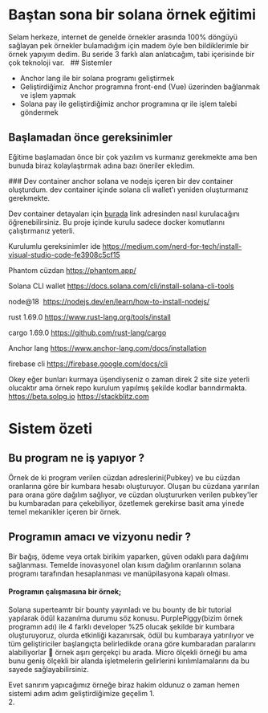 # Baştan sona bir solana örnek eğitimi
Selam herkeze, internet de genelde örnekler arasında 100% döngüyü sağlayan pek örnekler bulamadığım için madem öyle ben bildiklerimle bir örnek yapıyım dedim. Bu seride 3 farklı alan anlatıcağım, tabi içerisinde bir çok teknoloji var.
 
## Sistemler
- Anchor lang ile bir solana programı geliştirmek
- Geliştirdiğimiz Anchor programına front-end (Vue) üzerinden bağlanmak ve işlem yapmak
- Solana pay ile geliştirdiğimiz anchor programına qr ile işlem talebi göndermek 

## Başlamadan önce gereksinimler 
Eğitime başlamadan önce bir çok yazılım vs kurmanız gerekmekte ama ben bunuda biraz kolaylaştırmak adına bazı öneriler ekledim.


### Dev container 
anchor solana ve nodejs içeren bir dev container oluşturdum. dev container içinde solana cli wallet'ı yeniden oluşturmanız gerekmekte.

Dev container detayaları için [burada](https://github.com/berkayoztunc/anchor-dev-container) link adresinden nasıl kurulacağını öğrenebilirsiniz. Bu proje içinde kurulu sadece docker komutlarını çalıştırmanız yeterli. 


Kurulumlu gereksinimler
ide
https://medium.com/nerd-for-tech/install-visual-studio-code-fe3908c5cf15

Phantom cüzdan
https://phantom.app/

Solana CLI wallet
https://docs.solana.com/cli/install-solana-cli-tools

node@18 
https://nodejs.dev/en/learn/how-to-install-nodejs/

rust 1.69.0
https://www.rust-lang.org/tools/install

cargo 1.69.0
https://github.com/rust-lang/cargo

Anchor lang
https://www.anchor-lang.com/docs/installation

firebase cli
https://firebase.google.com/docs/cli

Okey eğer bunları kurmaya üşendiyseniz o zaman direk 2 site size yeterli olucaktır ama örnek repo kurulum yapılmış şekilde kodlar barındırmakta. 
https://beta.solpg.io
https://stackblitz.com

# Sistem özeti
## Bu program ne iş yapıyor ?
Örnek de ki program verilen cüzdan adreslerini(Pubkey) ve bu cüzdan oranlarına göre bir kumbara hesabı oluşturuyor. Oluşan bu cüzdana yarırılan para orana göre dağılım sağlıyor, ve cüzdan oluştururken verilen pubkey'ler bu kumbaradan para çekebiliyor, özetlemek gerekirse basit ama yinede temel mekanikler içeren bir örnek. 
## Programın amacı ve vizyonu nedir ? 
Bir bağış, ödeme veya ortak birikim yaparken, güven odaklı para dağılımı sağlanması. Temelde inovasyonel olan kısım dağılım oranlarının solana programı tarafından hesaplanması ve manüpilasyona kapalı olması. 
#### Programın çalışmasına bir örnek;
Solana superteamtr bir bounty yayınladı ve bu bounty de bir tutorial yapılarak ödül kazanılma durumu söz konusu. PurplePiggy(bizim örnek programın adı) ile 4 farklı developer %25 olucak şekilde bir kumbara oluşturuyoruz, olurda etkinliği kazanırsak, ödül bu kumbaraya yatırılıyor ve tüm geliştiriciler başlangıçta belirledikde orana göre kumbaradan paralarını alabiliyorlar 🥳 örnek aşırı gerçekçi bu arada. Micro ölçekli örneği bu ama bunu geniş ölçekli bir alanda işletmelerin gelirlerini kırılımlamalarını da bu sayede sağlayabilirsiniz. 

Evet sanırım yapıcağımız örneğe biraz hakim oldunuz o zaman hemen sistemi adım adım geliştirdiğimize geçelim
1.  
2. 


